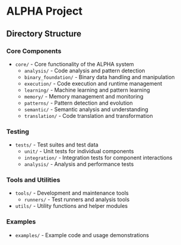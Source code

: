 # ALPHA Project

## Directory Structure

### Core Components
- `core/` - Core functionality of the ALPHA system
  - `analysis/` - Code analysis and pattern detection
  - `binary_foundation/` - Binary data handling and manipulation
  - `execution/` - Code execution and runtime management
  - `learning/` - Machine learning and pattern learning
  - `memory/` - Memory management and monitoring
  - `patterns/` - Pattern detection and evolution
  - `semantic/` - Semantic analysis and understanding
  - `translation/` - Code translation and transformation

### Testing
- `tests/` - Test suites and test data
  - `unit/` - Unit tests for individual components
  - `integration/` - Integration tests for component interactions
  - `analysis/` - Analysis and performance tests

### Tools and Utilities
- `tools/` - Development and maintenance tools
  - `runners/` - Test runners and analysis tools
- `utils/` - Utility functions and helper modules

### Examples
- `examples/` - Example code and usage demonstrations
